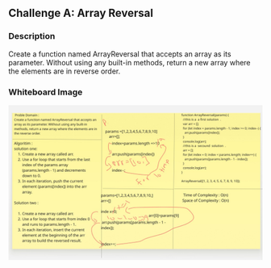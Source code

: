 ## Challenge A: Array Reversal

### Description
Create a function named ArrayReversal that accepts an array as its parameter.
Without using any built-in methods, return a new array where the elements are in reverse order.

### Whiteboard Image
![Array Reversal Whiteboard](./ArrayReversal.jpg)
